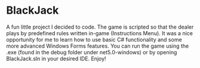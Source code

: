 # BlackJack
A fun little project I decided to code. The game is scripted so that the dealer plays by predefined rules written in-game (Instructions Menu).
It was a nice opportunity for me to learn how to use basic C# functionality and some more advanced Windows Forms features.
You can run the game using the .exe (found in the debug folder under net5.0-windows) or by opening BlackJack.sln in your desired IDE. Enjoy!
